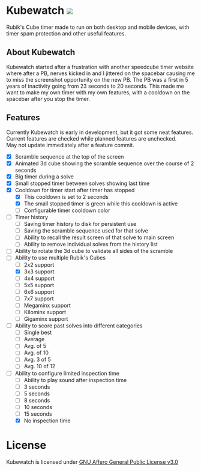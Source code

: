 # Kubewatch <a href="https://github.com/Kirdow/Kubewatch/blob/master/LICENSE"><img src="https://img.shields.io/badge/license-AGPL%203.0-green.svg"></a>
Rubik's Cube timer made to run on both desktop and mobile devices, with timer spam protection and other useful features.

## About Kubewatch
Kubewatch started after a frustration with another speedcube timer website where after a PB, nerves kicked in and I jittered on the spacebar causing me to miss the screenshot opportunity on the new PB. The PB was a first in 5 years of inactivity going from 23 seconds to 20 seconds. This made me want to make my own timer with my own features, with a cooldown on the spacebar after you stop the timer.

## Features
Currently Kubewatch is early in development, but it got some neat features.<br>
Current features are checked while planned features are unchecked.<br>
May not update immediately after a feature commit.

- [x] Scramble sequence at the top of the screen
- [x] Animated 3d cube showing the scramble sequence over the course of 2 seconds
- [x] Big timer during a solve
- [x] Small stopped timer between solves showing last time
- [x] Cooldown for timer start after timer has stopped
  - [x] This cooldown is set to 2 seconds
  - [x] The small stopped timer is green while this cooldown is active
  - [ ] Configurable timer cooldown color
- [ ] Timer history
  - [ ] Saving timer history to disk for persistent use
  - [ ] Saving the scramble sequence used for that solve
  - [ ] Ability to recall the result screen of that solve to main screen
  - [ ] Ability to remove individual solves from the history list
- [ ] Ability to rotate the 3d cube to validate all sides of the scramble
- [ ] Ability to use multiple Rubik's Cubes
  - [ ] 2x2 support
  - [x] 3x3 support
  - [ ] 4x4 support
  - [ ] 5x5 support
  - [ ] 6x6 support
  - [ ] 7x7 support
  - [ ] Megaminx support
  - [ ] Kilominx support
  - [ ] Gigaminx support
- [ ] Ability to score past solves into different categories
  - [ ] Single best
  - [ ] Average
  - [ ] Avg. of 5
  - [ ] Avg. of 10
  - [ ] Avg. 3 of 5
  - [ ] Avg. 10 of 12
- [ ] Ability to configure limited inspection time
  - [ ] Ability to play sound after inspection time
  - [ ] 3 seconds
  - [ ] 5 seconds
  - [ ] 8 seconds
  - [ ] 10 seconds
  - [ ] 15 seconds
  - [x] No inspection time

# License
Kubewatch is licensed under [GNU Affero General Public License v3.0](https://github.com/Kirdow/Kubewatch/blob/master/LICENSE)